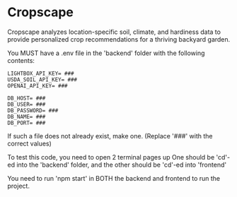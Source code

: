 # Cropscape
Cropscape analyzes location-specific soil, climate, and hardiness data to provide personalized crop recommendations for a thriving backyard garden.

You MUST have a .env file in the 'backend' folder with the following contents:

    LIGHTBOX_API_KEY= ###
    USDA_SOIL_API_KEY= ###
    OPENAI_API_KEY= ###

    DB_HOST= ###
    DB_USER= ###
    DB_PASSWORD= ###
    DB_NAME= ###
    DB_PORT= ###

If such a file does not already exist, make one. (Replace '###' with the correct values)

To test this code, you need to open 2 terminal pages up
One should be 'cd'-ed into the 'backend' folder, and the other should be 'cd'-ed into 'frontend'

You need to run 'npm start' in BOTH the backend and frontend to run the project.

